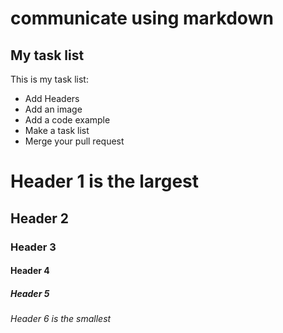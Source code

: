 # communicate using markdown
## My task list
This is my task list:
- Add Headers
- Add an image
- Add a code example
- Make a task list
- Merge your pull request
<!-- Added task list to index.md -->

# Header 1 is the largest
## Header 2  
### Header 3
#### Header 4
##### Header 5
###### Header 6 is the smallest
<!-- Added headers to index.md -->




